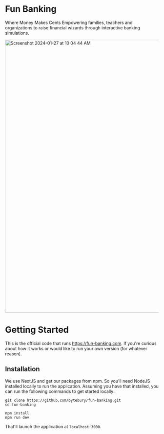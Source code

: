 # Fun Banking

Where Money Makes Cents
Empowering families, teachers and organizations to raise financial wizards through interactive banking simulations.

<img width="892" alt="Screenshot 2024-01-27 at 10 04 44 AM" src="https://github.com/bytebury/fun-banking/assets/104793781/8bd26cf5-cfe5-45ff-bc9d-bcf04cc67b97">

# Getting Started

This is the official code that runs https://fun-banking.com. If you're curious about how it works or would like to run your own version (for whatever reason).

## Installation

We use NextJS and get our packages from npm. So you'll need NodeJS installed locally to run the application. Assuming you have that installed, you can run the following commands to get started locally:

```
git clone https://github.com/bytebury/fun-banking.git
cd fun-banking

npm install
npm run dev
```

That'll launch the application at `localhost:3000`.
